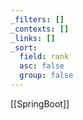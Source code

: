 ```yaml
---
_filters: []
_contexts: []
_links: []
_sort:
  field: rank
  asc: false
  group: false
---
```

[[SpringBoot]]